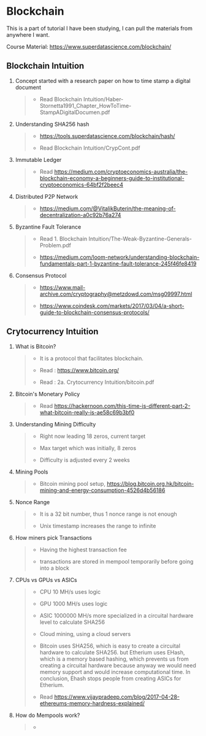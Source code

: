# Blockchain
This is a part of tutorial I have been studying, I can pull the materials from anywhere I want.

Course Material:
https://www.superdatascience.com/blockchain/

## Blockchain Intuition
1. Concept started with a research paper on how to time stamp a digital document 
    > - Read Blockchain Intuition/Haber-Stornetta1991_Chapter_HowToTime-StampADigitalDocumen.pdf


2. Understanding SHA256 hash
    > - https://tools.superdatascience.com/blockchain/hash/
    >
    > - Read Blockchain Intuition/CrypCont.pdf

3. Immutable Ledger
    > - Read https://medium.com/cryptoeconomics-australia/the-blockchain-economy-a-beginners-guide-to-institutional-cryptoeconomics-64bf2f2beec4

4. Distributed P2P Network
    > - https://medium.com/@VitalikButerin/the-meaning-of-decentralization-a0c92b76a274

5. Byzantine Fault Tolerance
    > - Read 1. Blockchain Intuition/The-Weak-Byzantine-Generals-Problem.pdf
    >
    > - https://medium.com/loom-network/understanding-blockchain-fundamentals-part-1-byzantine-fault-tolerance-245f46fe8419

6. Consensus Protocol
    > - https://www.mail-archive.com/cryptography@metzdowd.com/msg09997.html
    >
    > - https://www.coindesk.com/markets/2017/03/04/a-short-guide-to-blockchain-consensus-protocols/

## Crytocurrency Intuition
1. What is Bitcoin?
    > - It is a protocol that facilitates blockchain.
    >
    > - Read : https://www.bitcoin.org/
    >
    > - Read : 2a. Crytocurrency Intuition/bitcoin.pdf

2. Bitcoin's Monetary Policy
    > - Read https://hackernoon.com/this-time-is-different-part-2-what-bitcoin-really-is-ae58c69b3bf0

3. Understanding Mining Difficulty
    > - Right now leading 18 zeros, current target
    >
    > - Max target which was initially, 8 zeros
    >
    > - Difficulty is adjusted every 2 weeks

4. Mining Pools
    > - Bitcoin mining pool setup, https://blog.bitcoin.org.hk/bitcoin-mining-and-energy-consumption-4526d4b56186

5. Nonce Range
    > - It is a 32 bit number, thus 1 nonce range is not enough
    >
    > - Unix timestamp increases the range to infinite

6. How miners pick Transactions
    > - Having the highest transaction fee
    >
    > - transactions are stored in mempool temporarily before going into a block

7. CPUs vs GPUs vs ASICs
    > - CPU 10 MH/s uses logic
    >
    > - GPU 1000 MH/s uses logic
    >
    > - ASIC 1000000 MH/s more specialized in a circuital hardware level to calculate SHA256
    >
    > - Cloud mining, using a cloud servers
    >
    > - Bitcoin uses SHA256, which is easy to create a circuital hardware to calculate SHA256. but Etherium uses EHash, which is a memory based hashing, which prevents us from creating a circuital hardware because anyway we would need memory support and would increase computational time. In conclusion, Ehash stops people from creating ASICs for Etherium.
    >
    > - Read https://www.vijaypradeep.com/blog/2017-04-28-ethereums-memory-hardness-explained/

8. How do Mempools work?
    > - 